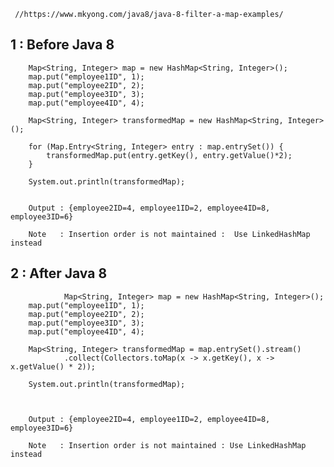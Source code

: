 

     //https://www.mkyong.com/java8/java-8-filter-a-map-examples/



  
## 1 : Before Java 8
 
                
		Map<String, Integer> map = new HashMap<String, Integer>();
		map.put("employee1ID", 1);
		map.put("employee2ID", 2);
		map.put("employee3ID", 3);
		map.put("employee4ID", 4);
		
		Map<String, Integer> transformedMap = new HashMap<String, Integer>();

		for (Map.Entry<String, Integer> entry : map.entrySet()) {
			transformedMap.put(entry.getKey(), entry.getValue()*2);
		}

		System.out.println(transformedMap);
		
		
		Output : {employee2ID=4, employee1ID=2, employee4ID=8, employee3ID=6}
		
        Note   : Insertion order is not maintained :  Use LinkedHashMap instead
          
  
  
## 2 : After Java 8

                Map<String, Integer> map = new HashMap<String, Integer>();
		map.put("employee1ID", 1);
		map.put("employee2ID", 2);
		map.put("employee3ID", 3);
		map.put("employee4ID", 4);

		Map<String, Integer> transformedMap = map.entrySet().stream()
				.collect(Collectors.toMap(x -> x.getKey(), x -> x.getValue() * 2));

		System.out.println(transformedMap);
		
		
		
		Output : {employee2ID=4, employee1ID=2, employee4ID=8, employee3ID=6}
		
        Note   : Insertion order is not maintained : Use LinkedHashMap instead
          
          
          
          
   
